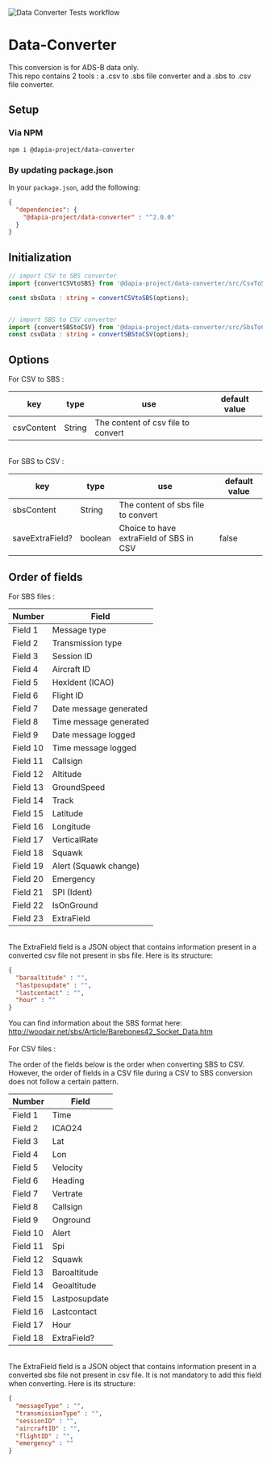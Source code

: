 ![Data Converter Tests workflow](https://github.com/DApIA-Project/Data-Converter/actions/workflows/dataconverter.yml/badge.svg)

# Data-Converter
This conversion is for ADS-B data only.\
This repo contains 2 tools : a .csv to .sbs file converter and a .sbs to .csv file converter.

## Setup

### Via NPM

```console
npm i @dapia-project/data-converter
```

### By updating package.json

In your `package.json`, add the following:

```json
{
  "dependencies": {
    "@dapia-project/data-converter" : "^2.0.0"
  }
}
```

## Initialization

```typescript
// import CSV to SBS converter
import {convertCSVtoSBS} from '@dapia-project/data-converter/src/CsvToSbs'

const sbsData : string = convertCSVtoSBS(options);


// import SBS to CSV converter
import {convertSBStoCSV} from '@dapia-project/data-converter/src/SbsToCsv'
const csvData : string = convertSBStoCSV(options);
```

## Options
For CSV to SBS :

| key        | type         | use                                | default value |
|------------|--------------|------------------------------------|---------------|
| csvContent | String       | The content of csv file to convert |               |

\
For SBS to CSV :

| key             | type    | use                                     | default value |
|-----------------|---------|-----------------------------------------|---------------|
| sbsContent      | String  | The content of sbs file to convert      |               |
| saveExtraField? | boolean | Choice to have extraField of SBS in CSV | false         |


## Order of fields

For SBS files :

| Number   | Field                  |
|----------|------------------------|
| Field 1  | Message type           |
| Field 2  | Transmission type      |
| Field 3  | Session ID             |
| Field 4  | Aircraft ID            |
| Field 5  | HexIdent (ICAO)        |
| Field 6  | Flight ID              |
| Field 7  | Date message generated |
| Field 8  | Time message generated |
| Field 9  | Date message logged    |
| Field 10 | Time message logged    |
| Field 11 | Callsign               |
| Field 12 | Altitude               |
| Field 13 | GroundSpeed            |
| Field 14 | Track                  |
| Field 15 | Latitude               |
| Field 16 | Longitude              |
| Field 17 | VerticalRate           |
| Field 18 | Squawk                 |
| Field 19 | Alert (Squawk change)  |
| Field 20 | Emergency              |
| Field 21 | SPI (Ident)            |
| Field 22 | IsOnGround             |
| Field 23 | ExtraField             |

\
The ExtraField field is a JSON object that contains information present in a converted csv file not present in sbs file. Here is its structure:

```json
{
  "baroaltitude" : "",
  "lastposupdate" : "",
  "lastcontact" : "",
  "hour" : ""
}
```
You can find information about the SBS format here: http://woodair.net/sbs/Article/Barebones42_Socket_Data.htm
\
\
For CSV files :

The order of the fields below is the order when converting SBS to CSV. However, the order of fields in a CSV file during a CSV to SBS conversion does not follow a certain pattern.

| Number   | Field         |
|----------|---------------|
| Field 1  | Time          |
| Field 2  | ICAO24        |
| Field 3  | Lat           |
| Field 4  | Lon           |
| Field 5  | Velocity      |
| Field 6  | Heading       |
| Field 7  | Vertrate      |
| Field 8  | Callsign      |
| Field 9  | Onground      |
| Field 10 | Alert         |
| Field 11 | Spi           |
| Field 12 | Squawk        |
| Field 13 | Baroaltitude  |
| Field 14 | Geoaltitude   |
| Field 15 | Lastposupdate |
| Field 16 | Lastcontact   |
| Field 17 | Hour          |
| Field 18 | ExtraField?   |

\
The ExtraField field is a JSON object that contains information present in a converted sbs file not present in csv file. It is not mandatory to add this field when converting. Here is its structure:

```json
{
  "messageType" : "",
  "transmissionType" : "",
  "sessionID" : "",
  "aircraftID" : "",
  "flightID" : "",
  "emergency" : ""
}
```